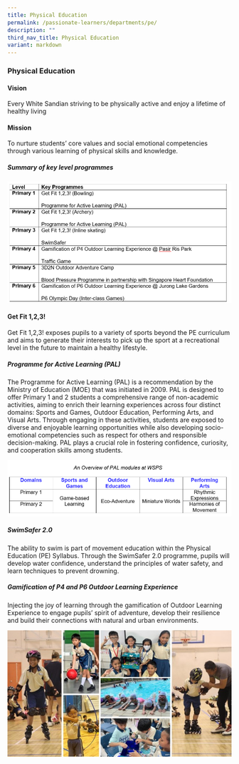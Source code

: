 ```yaml
---
title: Physical Education
permalink: /passionate-learners/departments/pe/
description: ""
third_nav_title: Physical Education
variant: markdown
---
```

### **Physical Education**
#### **Vision**
Every White Sandian striving to be physically active and enjoy a lifetime of healthy living

#### **Mission**

To nurture students’ core values and social emotional competencies through various learning of physical skills and knowledge. 

##### **Summary of key level programmes**

![](/images/pe44.png)


    
#### **Get Fit 1,2,3!**
Get Fit 1,2,3!  exposes pupils to a variety of sports beyond the PE curriculum and aims to generate their interests to pick up the sport at a recreational level in the future to maintain a healthy lifestyle.



##### **Programme for Active Learning (PAL)**
The Programme for Active Learning (PAL) is a recommendation by the Ministry of Education (MOE) that was initiated in 2009. PAL is designed to offer Primary 1 and 2 students a comprehensive range of non-academic activities, aiming to enrich their learning experiences across four distinct domains: Sports and Games, Outdoor Education, Performing Arts, and Visual Arts. Through engaging in these activities, students are exposed to diverse and enjoyable learning opportunities while also developing socio-emotional competencies such as respect for others and responsible decision-making. PAL plays a crucial role in fostering confidence, curiosity, and cooperation skills among students.

![](/images/pe.png)

##### **SwimSafer 2.0**
The ability to swim is part of movement education within the Physical Education (PE) Syllabus. Through the SwimSafer 2.0 programme, pupils will develop water confidence, understand the principles of water safety, and learn techniques to prevent drowning.

##### **Gamification of P4 and P6 Outdoor Learning Experience**
Injecting the joy of learning through the gamification of Outdoor Learning Experience to engage pupils’ spirit of adventure, develop their resilience and build their connections with natural and urban environments.

![](/images/pe2.jpg)
